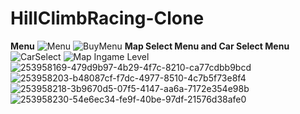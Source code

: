 # HillClimbRacing-Clone
<b>Menu</b>
 ![Menu](https://github.com/RecepCanAkan/HillClimbRacing-Clone/assets/132308952/21c9e787-8854-4413-875f-bd6216a1ac5f)
![BuyMenu](https://github.com/RecepCanAkan/HillClimbRacing-Clone/assets/132308952/02c5f0b6-cc44-4771-825c-c1192b676410)
<b>Map Select Menu and Car Select Menu</b>
![CarSelect](https://github.com/RecepCanAkan/HillClimbRacing-Clone/assets/132308952/68650573-3d50-4c96-80fe-a05503df3070)
![Map](https://github.com/RecepCanAkan/HillClimbRacing-Clone/assets/132308952/faaa0ad3-7a3a-4ebe-9cd3-42995854a3e6)
<b2>Ingame Level</b2>
![253958169-479d9b97-4b29-4f7c-8210-ca77cdbb9bcd](https://github.com/RecepCanAkan/HillClimbRacing-Clone/assets/132308952/5e88a335-a981-4be4-a152-5d982baf0ac3)
![253958203-b48087cf-f7dc-4977-8510-4c7b5f73e8f4](https://github.com/RecepCanAkan/HillClimbRacing-Clone/assets/132308952/052484dd-4029-4858-9e06-2df360a2f172)
![253958218-3b9670d5-07f5-4147-aa6a-7172e354e98b](https://github.com/RecepCanAkan/HillClimbRacing-Clone/assets/132308952/90603240-5a07-471a-b72e-32806095df13)
![253958230-54e6ec34-fe9f-40be-97df-21576d38afe0](https://github.com/RecepCanAkan/HillClimbRacing-Clone/assets/132308952/0e86b214-1cbd-4d1f-b793-7bd75f2e139c)
